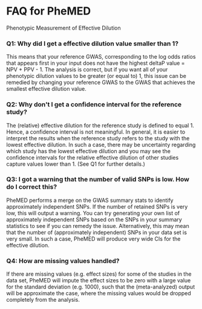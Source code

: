 # __FAQ for PheMED__
Phenotypic Measurement of Effective Dilution

### Q1: Why did I get a effective dilution value smaller than 1?
This means that your reference GWAS, corresponding to the log odds ratios that appears first in your input does not have the highest deltaP value = NPV + PPV - 1.  The analysis is correct, but if you want all of your phenotypic dilution values to be greater (or equal to) 1, this issue can be remedied by changing your reference GWAS to the GWAS that achieves the smallest effective dilution value.

### Q2: Why don't I get a confidence interval for the reference study?
The (relative) effective dilution for the reference study is defined to equal 1.  Hence, a confidence interval is not meaningful.  In general, it is easier to interpret the results when the reference study refers to the study with the lowest effective dilution.  In such a case, there may be uncertainty regarding which study has the lowest effective dilution and you may see the confidence intervals for the relative effective dilution of other studies capture values lower than 1.  (See Q1 for further details.)

### Q3: I got a warning that the number of valid SNPs is low.  How do I correct this?
PheMED performs a merge on the GWAS summary stats to identify approximately independent SNPs.  If the number of retained SNPs is very low, this will output a warning.  You can try generating your own list of approximately independent SNPs based on the SNPs in your summary statistics to see if you can remedy the issue.  Alternatively, this may mean that the number of (approximately independent) SNPs in your data set is very small.  In such a case, PheMED will produce very wide CIs for the effective dilution.  

### Q4: How are missing values handled?
If there are missing values (e.g. effect sizes) for some of the studies in the data set, PheMED will impute the effect sizes to be zero with a large value for the standard deviation (e.g. 1000), such that the (meta-analyzed) output will be approximate the case, where the missing values would be dropped completely from the analysis.
